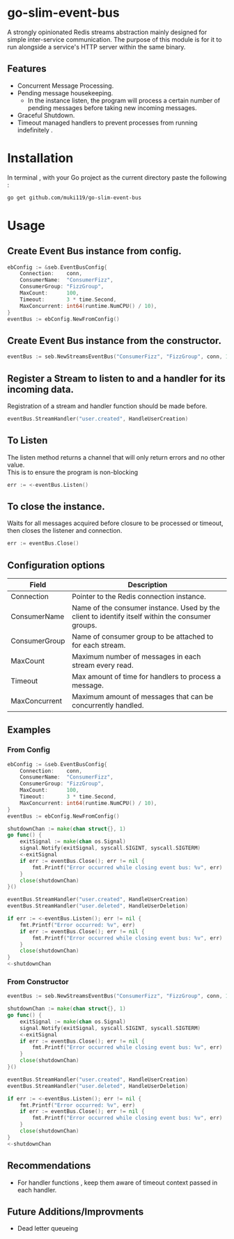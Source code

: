 # go-slim-event-bus

A strongly opinionated Redis streams abstraction mainly designed for simple inter-service communication. The purpose of this module is for it to run alongside a service's HTTP server within the same binary.

## Features 
- Concurrent Message Processing.
- Pending message housekeeping.
    - In the instance listen, the program will process a certain number of pending messages before taking new incoming messages.
- Graceful Shutdown.
- Timeout managed handlers to prevent processes from running indefinitely .

# Installation 
In terminal , with your Go project as the current directory paste the following :
``` bash
go get github.com/muki119/go-slim-event-bus
```

# Usage
## Create Event Bus instance from config.
``` Go
ebConfig := &seb.EventBusConfig{
    Connection:    conn,
    ConsumerName:  "ConsumerFizz",
    ConsumerGroup: "FizzGroup",
    MaxCount:      100,
    Timeout:       3 * time.Second,
    MaxConcurrent: int64(runtime.NumCPU() / 10),
}
eventBus := ebConfig.NewFromConfig()
```

## Create Event Bus instance from the constructor.
```Go
eventBus := seb.NewStreamsEventBus("ConsumerFizz", "FizzGroup", conn, 100, 3*time.Second, int64(runtime.NumCPU()/10))
```

## Register a Stream to listen to and a handler for its incoming data.
Registration of a stream and handler function should be made before.
```Go 
eventBus.StreamHandler("user.created", HandleUserCreation)
```

## To Listen 
The listen method returns a channel that will only return errors and no other value.   
This is to ensure the program is non-blocking
``` Go
err := <-eventBus.Listen() 
```

## To close the instance. 
Waits for all messages acquired before closure to be processed or timeout, then closes the listener and connection.
``` Go
err := eventBus.Close() 
```


## Configuration options
|Field|Description|
|-|-|
|Connection|Pointer to the Redis connection instance.|
|ConsumerName|Name of the consumer instance. Used by the client to identify itself within the consumer groups.|
|ConsumerGroup|Name of consumer group to be attached to for each stream.|
|MaxCount|Maximum number of messages in each stream every read.|
|Timeout|Max amount of time for handlers to process a message.|
|MaxConcurrent|Maximum amount of messages that can be concurrently handled.|

## Examples
### From Config
``` Go
ebConfig := &seb.EventBusConfig{
    Connection:    conn,
    ConsumerName:  "ConsumerFizz",
    ConsumerGroup: "FizzGroup",
    MaxCount:      100,
    Timeout:       3 * time.Second,
    MaxConcurrent: int64(runtime.NumCPU() / 10),
}
eventBus := ebConfig.NewFromConfig()

shutdownChan := make(chan struct{}, 1)
go func() {
    exitSignal := make(chan os.Signal)
    signal.Notify(exitSignal, syscall.SIGINT, syscall.SIGTERM)
    <-exitSignal
    if err := eventBus.Close(); err != nil {
        fmt.Printf("Error occurred while closing event bus: %v", err)
    }
    close(shutdownChan)
}()

eventBus.StreamHandler("user.created", HandleUserCreation)
eventBus.StreamHandler("user.deleted", HandleUserDeletion)

if err := <-eventBus.Listen(); err != nil {
    fmt.Printf("Error occurred: %v", err)
    if err := eventBus.Close(); err != nil {
        fmt.Printf("Error occurred while closing event bus: %v", err)
    }
    close(shutdownChan)
}
<-shutdownChan
```

### From Constructor
```Go
eventBus := seb.NewStreamsEventBus("ConsumerFizz", "FizzGroup", conn, 100, 3*time.Second, int64(runtime.NumCPU()/10))

shutdownChan := make(chan struct{}, 1)
go func() {
    exitSignal := make(chan os.Signal)
    signal.Notify(exitSignal, syscall.SIGINT, syscall.SIGTERM)
    <-exitSignal
    if err := eventBus.Close(); err != nil {
        fmt.Printf("Error occurred while closing event bus: %v", err)
    }
    close(shutdownChan)
}()

eventBus.StreamHandler("user.created", HandleUserCreation)
eventBus.StreamHandler("user.deleted", HandleUserDeletion)

if err := <-eventBus.Listen(); err != nil {
    fmt.Printf("Error occurred: %v", err)
    if err := eventBus.Close(); err != nil {
        fmt.Printf("Error occurred while closing event bus: %v", err)
    }
    close(shutdownChan)
}
<-shutdownChan
```

## Recommendations 
- For handler functions , keep them aware of timeout context passed in each handler.


## Future Additions/Improvments
 - Dead letter queueing 

